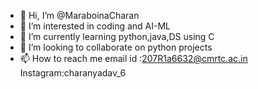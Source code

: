 - 👋 Hi, I’m @MaraboinaCharan
- 👀 I’m interested in coding and AI-ML
- 🌱 I’m currently learning python,java,DS using C
- 💞️ I’m looking to collaborate on python projects
- 📫 How to reach me email id :207R1a6632@cmrtc.ac.in
Instagram:charanyadav_6

<!---
MaraboinaCharan/MaraboinaCharan is a ✨ special ✨ repository because its `README.md` (this file) appears on your GitHub profile.
You can click the Preview link to take a look at your changes.
--->
